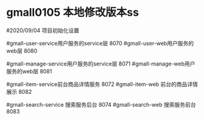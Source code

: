# gmall0105 本地修改版本ss


#2020/09/04 项目初始化设置

#gmall-user-service用户服务的service层  8070
#gmall-user-web用户服务的web层    8080




#gmall-manage-service用户服务的service层  8071
#gmall-manage-web用户服务的web层    8081

#gmall-item-service前台商品详情服务 8072
#gmall-item-web 前台的商品详情展示  8082



#gmall-search-service   搜索服务后台 8074
#gmall-search-web  搜索服务前台 8083


















































































































































































































































































































































































